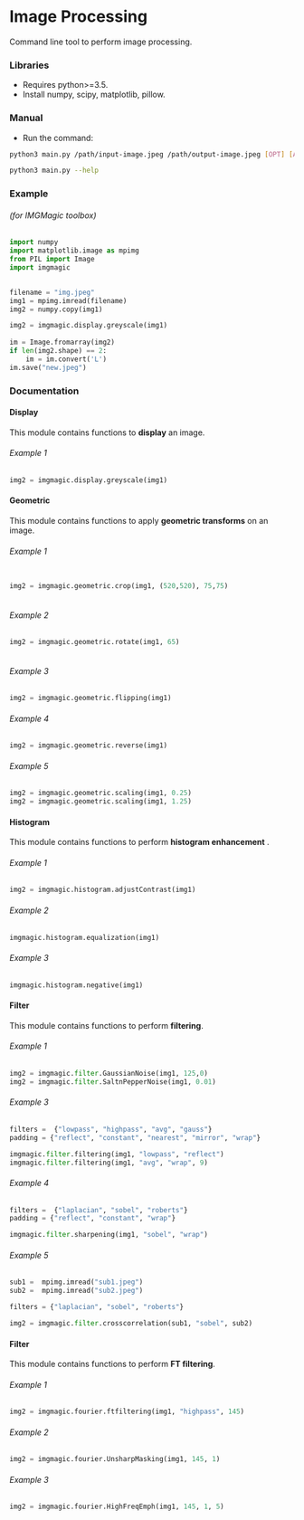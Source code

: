# Image Processing
Command line tool to perform image processing.

### Libraries
* Requires python>=3.5.
* Install numpy, scipy, matplotlib, pillow.

### Manual
* Run the command:
```bash
python3 main.py /path/input-image.jpeg /path/output-image.jpeg [OPT] [ARGS]
```
 
```bash
python3 main.py --help
```

### Example 
###### (for IMGMagic toolbox)
```python
import numpy
import matplotlib.image as mpimg
from PIL import Image
import imgmagic

	
filename = "img.jpeg"
img1 = mpimg.imread(filename)
img2 = numpy.copy(img1)

img2 = imgmagic.display.greyscale(img1)
	
im = Image.fromarray(img2)
if len(img2.shape) == 2:
	im = im.convert('L')
im.save("new.jpeg")
```

### Documentation

#### Display
This module contains functions to **display** an image.

###### Example 1
```python
img2 = imgmagic.display.greyscale(img1)
```

#### Geometric
This module contains functions to apply **geometric transforms** on an image.

###### Example 1
```python

img2 = imgmagic.geometric.crop(img1, (520,520), 75,75)
	
```

###### Example 2
```python
img2 = imgmagic.geometric.rotate(img1, 65)
	
```

###### Example 3
```python
img2 = imgmagic.geometric.flipping(img1)
```

###### Example 4
```python
img2 = imgmagic.geometric.reverse(img1)
```
###### Example 5
```python
img2 = imgmagic.geometric.scaling(img1, 0.25)
img2 = imgmagic.geometric.scaling(img1, 1.25)
```

#### Histogram
This module contains functions to perform **histogram enhancement** .

###### Example 1
```python
img2 = imgmagic.histogram.adjustContrast(img1)
```
###### Example 2
```python
imgmagic.histogram.equalization(img1)
```
###### Example 3
```python
imgmagic.histogram.negative(img1)
```


#### Filter
This module contains functions to perform **filtering**.

###### Example 1
```python
img2 = imgmagic.filter.GaussianNoise(img1, 125,0)
img2 = imgmagic.filter.SaltnPepperNoise(img1, 0.01)
```

###### Example 3
```python
filters =  {"lowpass", "highpass", "avg", "gauss"}
padding = {"reflect", "constant", "nearest", "mirror", "wrap"}

imgmagic.filter.filtering(img1, "lowpass", "reflect")
imgmagic.filter.filtering(img1, "avg", "wrap", 9)
```
###### Example 4
```python
filters =  {"laplacian", "sobel", "roberts"}
padding = {"reflect", "constant", "wrap"}

imgmagic.filter.sharpening(img1, "sobel", "wrap")
```
###### Example 5
```python
sub1 =  mpimg.imread("sub1.jpeg")
sub2 =  mpimg.imread("sub2.jpeg")

filters = {"laplacian", "sobel", "roberts"}

img2 = imgmagic.filter.crosscorrelation(sub1, "sobel", sub2)
```

#### Filter
This module contains functions to perform **FT filtering**.

###### Example 1
```python
img2 = imgmagic.fourier.ftfiltering(img1, "highpass", 145)
```
###### Example 2
```python
img2 = imgmagic.fourier.UnsharpMasking(img1, 145, 1)
```
###### Example 3
```python
img2 = imgmagic.fourier.HighFreqEmph(img1, 145, 1, 5)
```







